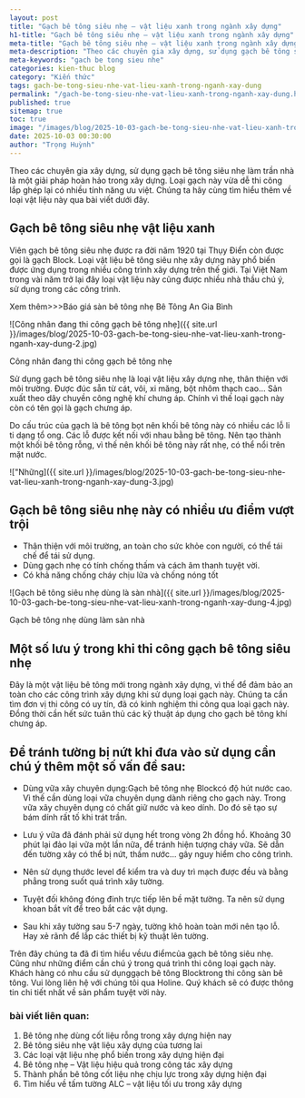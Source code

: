 ```yaml
---
layout: post
title: "Gạch bê tông siêu nhẹ – vật liệu xanh trong ngành xây dựng"
h1-title: "Gạch bê tông siêu nhẹ – vật liệu xanh trong ngành xây dựng"
meta-title: "Gạch bê tông siêu nhẹ – vật liệu xanh trong ngành xây dựng"
meta-description: "Theo các chuyên gia xây dựng, sử dụng gạch bê tông siêu nhẹ là một giải pháp hoàn hảo trong xây dựng. Loại gạch này dễ thi công lắp ghép"
meta-keywords: "gach be tong sieu nhe"
categories: kien-thuc blog
category: "Kiến thức"
tags: gach-be-tong-sieu-nhe-vat-lieu-xanh-trong-nganh-xay-dung
permalink: "/gach-be-tong-sieu-nhe-vat-lieu-xanh-trong-nganh-xay-dung.html"
published: true
sitemap: true
toc: true
image: "/images/blog/2025-10-03-gach-be-tong-sieu-nhe-vat-lieu-xanh-trong-nganh-xay-dung-1.jpg"
date: 2025-10-03 00:30:00
author: "Trọng Huỳnh"
---
```


Theo các chuyên gia xây dựng, sử dụng gạch bê tông siêu nhẹ làm trần nhà là một giải pháp hoàn hảo trong xây dựng. Loại gạch này vừa dễ thi công lắp ghép lại có nhiều tính năng ưu việt. Chúng ta hãy cùng tìm hiểu thêm về loại vật liệu này qua bài viết dưới đây.

## Gạch bê tông siêu nhẹ vật liệu xanh

Viên gạch bê tông siêu nhẹ được ra đời năm 1920 tại Thụy Điển còn được gọi là gạch Block. Loại vật liệu bê tông siêu nhẹ xây dựng này phổ biến được ứng dụng trong nhiều công trình xây dựng trên thế giới. Tại Việt Nam trong vài năm trở lại đây loại vật liệu này cũng được nhiều nhà thầu chú ý, sử dụng trong các công trình.

Xem thêm>>>Báo giá sàn bê tông nhẹ Bê Tông An Gia Bình

![Công nhân đang thi công gạch bê tông nhẹ]({{ site.url }}/images/blog/2025-10-03-gach-be-tong-sieu-nhe-vat-lieu-xanh-trong-nganh-xay-dung-2.jpg)

Công nhân đang thi công gạch bê tông nhẹ

Sử dụng gạch bê tông siêu nhẹ là loại vật liệu xây dựng nhẹ, thân thiện với môi trường. Được đúc sẵn từ cát, vôi, xi măng, bột nhôm thạch cao… Sản xuất theo dây chuyền công nghệ khí chưng áp. Chính vì thế loại gạch này còn có tên gọi là gạch chưng áp.

Do cấu trúc của gạch là bê tông bọt nên khối bê tông này có nhiều các lỗ li ti dạng tổ ong. Các lỗ được kết nối với nhau bằng bê tông. Nên tạo thành một khối bê tông rỗng, vì thế nên khối bê tông này rất nhẹ, có thể nổi trên mặt nước.

!["Những]({{ site.url }}/images/blog/2025-10-03-gach-be-tong-sieu-nhe-vat-lieu-xanh-trong-nganh-xay-dung-3.jpg)

## Gạch bê tông siêu nhẹ này có nhiều ưu điểm vượt trội

- Thân thiện với môi trường, an toàn cho sức khỏe con người, có thể tái chế để tái sử dụng.
- Dùng gạch nhẹ có tính chống thấm và cách âm thanh tuyệt vời.
- Có khả năng chống cháy chịu lửa và chống nóng tốt

![Gạch bê tông siêu nhẹ dùng là sàn nhà]({{ site.url }}/images/blog/2025-10-03-gach-be-tong-sieu-nhe-vat-lieu-xanh-trong-nganh-xay-dung-4.jpg)

Gạch bê tông nhẹ dùng làm sàn nhà

## Một số lưu ý trong khi thi công gạch bê tông siêu nhẹ

Đây là một vật liệu bê tông mới trong ngành xây dựng, vì thế để đảm bảo an toàn cho các công trình xây dựng khi sử dụng loại gạch này. Chúng ta cần tìm đơn vị thi công có uy tín, đã có kinh nghiệm thi công qua loại gạch này. Đồng thời cần hết sức tuân thủ các kỹ thuật áp dụng cho gạch bê tông khí chưng áp.

## Để tránh tường bị nứt khi đưa vào sử dụng cần chú ý thêm một số vấn đề sau:

+ Dùng vữa xây chuyên dụng:Gạch bê tông nhẹ Blockcó độ hút nước cao. Vì thế cần dùng loại vữa chuyên dụng dành riêng cho gạch này. Trong vữa xây chuyên dụng có chất giữ nước và keo dính. Do đó sẽ tạo sự bám dính rất tố khi trát trần.

- Lưu ý vữa đã đánh phải sử dụng hết trong vòng 2h đồng hồ. Khoảng 30 phút lại đảo lại vữa một lần nữa, để tránh hiện tượng cháy vữa. Sẽ dẫn đến tường xây có thể bị nứt, thấm nước… gây nguy hiểm cho công trình.

+ Nên sử dụng thước level để kiểm tra và duy trì mạch được đều và bằng phẳng trong suốt quá trình xây tường.

+ Tuyệt đối không đóng đinh trực tiếp lên bề mặt tường. Ta nên sử dụng khoan bắt vít để treo bắt các vật dụng.

+ Sau khi xây tường sau 5-7 ngày, tường khô hoàn toàn mới nên tạo lỗ. Hay xẻ rãnh để lắp các thiết bị kỹ thuật lên tường.

Trên đây chúng ta đã đi tìm hiểu vềưu điểmcủa gạch bê tông siêu nhẹ. Cũng như những điểm cần chú ý trong quá trình thi công loại gạch này. Khách hàng có nhu cầu sử dụnggạch bê tông Blocktrong thi công sàn bê tông. Vui lòng liên hệ với chúng tôi qua Holine. Quý khách sẽ có được thông tin chi tiết nhất về sản phẩm tuyệt vời này.

### bài viết liên quan:

1. Bê tông nhẹ dùng cốt liệu rỗng trong xây dựng hiện nay
2. Bê tông siêu nhẹ vật liệu xây dựng của tương lai
3. Các loại vật liệu nhẹ phổ biến trong xây dựng hiện đại
4. Bê tông nhẹ – Vật liệu hiệu quả trong công tác xây dựng
5. Thành phần bê tông cốt liệu nhẹ chịu lực trong xây dựng hiện đại
6. Tìm hiểu về tấm tường ALC – vật liệu tối ưu trong xây dựng

